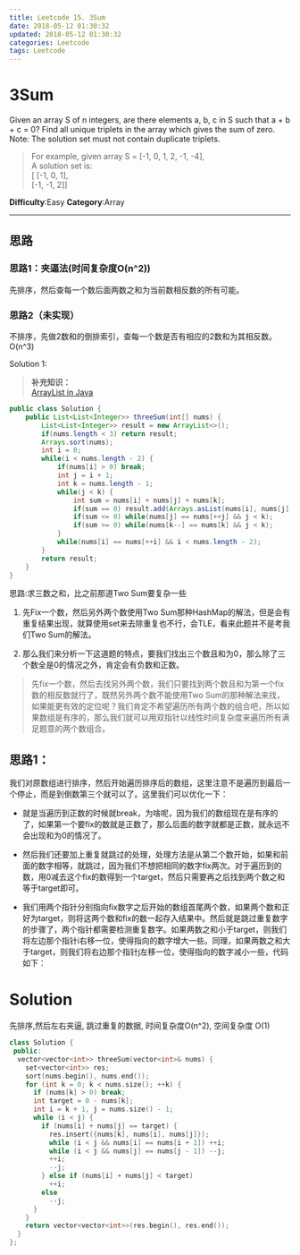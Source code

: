 ```yaml
---
title: Leetcode 15. 3Sum
date: 2018-05-12 01:30:32
updated: 2018-05-12 01:30:32
categories: Leetcode
tags: Leetcode
---
```


# 3Sum

Given an array S of n integers, are there elements a, b, c in S such that a + b + c = 0? Find all unique triplets in the array which gives the sum of zero.  
Note: The solution set must not contain duplicate triplets.  
> For example, given array S = [-1, 0, 1, 2, -1, -4],  
> A solution set is:  
> [ [-1, 0, 1],  
>  [-1, -1, 2]] 

**Difficulty**:Easy
**Category**:Array

***

## 思路

### 思路1：夹逼法(时间复杂度O(n^2))
先排序，然后查每一个数后面两数之和为当前数相反数的所有可能。

### 思路2（未实现）
不排序，先做2数和的倒排索引，查每一个数是否有相应的2数和为其相反数。O(n^3)

<!--more-->
Solution 1: 
> **补充知识：**  
> [ArrayList in Java](https://www.geeksforgeeks.org/arraylist-in-java/)

```java
public class Solution {
    public List<List<Integer>> threeSum(int[] nums) {
        List<List<Integer>> result = new ArrayList<>();
        if(nums.length < 3) return result;
        Arrays.sort(nums);
        int i = 0;
        while(i < nums.length - 2) {
            if(nums[i] > 0) break;
            int j = i + 1;
            int k = nums.length - 1;
            while(j < k) {
                int sum = nums[i] + nums[j] + nums[k];
                if(sum == 0) result.add(Arrays.asList(nums[i], nums[j], nums[k]));
                if(sum <= 0) while(nums[j] == nums[++j] && j < k);
                if(sum >= 0) while(nums[k--] == nums[k] && j < k);
            }
            while(nums[i] == nums[++i] && i < nums.length - 2);
        }
        return result;
    }
}
```




思路:求三数之和，比之前那道Two Sum要复杂一些

1. 先Fix一个数，然后另外两个数使用Two Sum那种HashMap的解法，但是会有重复结果出现，就算使用set来去除重复也不行，会TLE，看来此题并不是考我们Two Sum的解法。  

2. 那么我们来分析一下这道题的特点，要我们找出三个数且和为0，那么除了三个数全是0的情况之外，肯定会有负数和正数。
> 先fix一个数，然后去找另外两个数，我们只要找到两个数且和为第一个fix数的相反数就行了，既然另外两个数不能使用Two Sum的那种解法来找，如果能更有效的定位呢？我们肯定不希望遍历所有两个数的组合吧，所以如果数组是有序的，那么我们就可以用双指针以线性时间复杂度来遍历所有满足题意的两个数组合。  

## 思路1： 
我们对原数组进行排序，然后开始遍历排序后的数组，这里注意不是遍历到最后一个停止，而是到倒数第三个就可以了。这里我们可以优化一下：      
- 就是当遍历到正数的时候就break，为啥呢，因为我们的数组现在是有序的了，如果第一个要fix的数就是正数了，那么后面的数字就都是正数，就永远不会出现和为0的情况了。  

- 然后我们还要加上重复就跳过的处理，处理方法是从第二个数开始，如果和前面的数字相等，就跳过，因为我们不想把相同的数字fix两次。对于遍历到的数，用0减去这个fix的数得到一个target，然后只需要再之后找到两个数之和等于target即可。  

- 我们用两个指针分别指向fix数字之后开始的数组首尾两个数，如果两个数和正好为target，则将这两个数和fix的数一起存入结果中。然后就是跳过重复数字的步骤了，两个指针都需要检测重复数字。如果两数之和小于target，则我们将左边那个指针i右移一位，使得指向的数字增大一些。同理，如果两数之和大于target，则我们将右边那个指针j左移一位，使得指向的数字减小一些，代码如下：


# Solution

先排序,然后左右夹逼, 跳过重复的数据, 时间复杂度O(n^2), 空间复杂度 O(1)

```cpp
class Solution {
 public:
  vector<vector<int>> threeSum(vector<int>& nums) {
    set<vector<int>> res;
    sort(nums.begin(), nums.end());
    for (int k = 0; k < nums.size(); ++k) {
      if (nums[k] > 0) break;
      int target = 0 - nums[k];
      int i = k + 1, j = nums.size() - 1;
      while (i < j) {
        if (nums[i] + nums[j] == target) {
          res.insert({nums[k], nums[i], nums[j]});
          while (i < j && nums[i] == nums[i + 1]) ++i;
          while (i < j && nums[j] == nums[j - 1]) --j;
          ++i;
          --j;
        } else if (nums[i] + nums[j] < target)
          ++i;
        else
          --j;
      }
    }
    return vector<vector<int>>(res.begin(), res.end());
  }
};
```